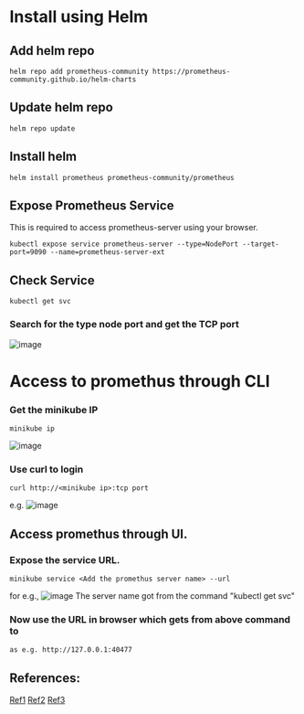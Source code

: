 # Install using Helm

## Add helm repo

`helm repo add prometheus-community https://prometheus-community.github.io/helm-charts`

## Update helm repo

`helm repo update`

## Install helm 

`helm install prometheus prometheus-community/prometheus`

## Expose Prometheus Service

This is required to access prometheus-server using your browser.

`kubectl expose service prometheus-server --type=NodePort --target-port=9090 --name=prometheus-server-ext`

## Check Service

`kubectl get svc`
### Search for the type node port and get the TCP port
![image](https://github.com/rajeebswain/prometheus-Grafana/assets/105234711/c49a61eb-2de8-4678-a7b5-f329d21944e3)

# Access to promethus through CLI
### Get the minikube IP
```
minikube ip
```
![image](https://github.com/rajeebswain/prometheus-Grafana/assets/105234711/58bbafc3-4286-4f7f-ae26-0e543a8e98cf)

### Use curl to login
```
curl http://<minikube ip>:tcp port
```
e.g. ![image](https://github.com/rajeebswain/prometheus-Grafana/assets/105234711/569c2b5a-35ca-47e5-a3a8-86f1f45c5912)



## Access promethus through UI.
### Expose the service URL.
```
minikube service <Add the promethus server name> --url
```
for e.g., ![image](https://github.com/rajeebswain/prometheus-Grafana/assets/105234711/82004099-a4a3-475e-aec9-d3caae2a98aa)
The server name got from the command "kubectl get svc"

### Now use the URL in browser which gets from above command to
```
as e.g. http://127.0.0.1:40477
```

## References:
[Ref1](https://blog.marcnuri.com/prometheus-grafana-setup-minikube)
[Ref2](https://opensource.com/article/21/6/chaos-grafana-prometheus)
[Ref3](https://brain2life.hashnode.dev/prometheus-and-grafana-setup-in-minikube)
